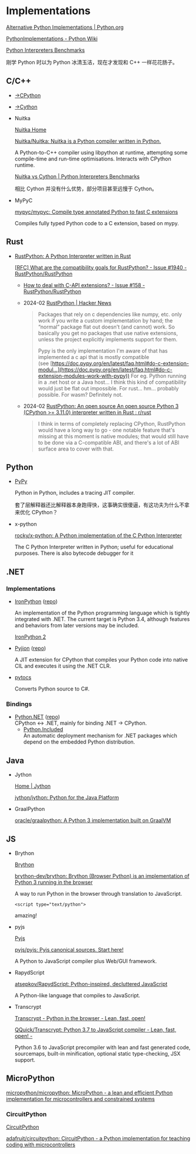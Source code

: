 # Implementations
[Alternative Python Implementations | Python.org](https://www.python.org/download/alternatives/)

[PythonImplementations - Python Wiki](https://wiki.python.org/moin/PythonImplementations)

[Python Interpreters Benchmarks](https://pybenchmarks.org/)

刚学 Python 时以为 Python 冰清玉洁，现在才发现和 C++ 一样花花肠子。

## C/C++
- [→CPython](CPython/README.md)

- [→Cython](Cython/README.md)

- Nuitka

  [Nuitka Home](https://nuitka.net/)

  [Nuitka/Nuitka: Nuitka is a Python compiler written in Python.](https://github.com/Nuitka/Nuitka)

  A Python-to-C++ compiler using libpython at runtime, attempting some compile-time and run-time optimisations. Interacts with CPython runtime.

  [Nuitka vs Cython | Python Interpreters Benchmarks](https://pybenchmarks.org/u64q/nuitka.php)

  相比 Cython 并没有什么优势，部分项目甚至远慢于 Cython。

- MyPyC

  [mypyc/mypyc: Compile type annotated Python to fast C extensions](https://github.com/mypyc/mypyc)

  Compiles fully typed Python code to a C extension, based on mypy.

## Rust
- [RustPython: A Python Interpreter written in Rust](https://github.com/RustPython/RustPython)

  [\[RFC\] What are the compatibility goals for RustPython? - Issue #1940 - RustPython/RustPython](https://github.com/RustPython/RustPython/issues/1940)
  - [How to deal with C-API extensions? - Issue #158 - RustPython/RustPython](https://github.com/RustPython/RustPython/issues/158)

  - 2024-02 [RustPython | Hacker News](https://news.ycombinator.com/item?id=39286458)

    > Packages that rely on c dependencies like numpy, etc. only work if you write a custom implementation by hand; the “normal” package flat out doesn’t (and cannot) work. So basically you get no packages that use native extensions, unless the project explicitly implements support for them.
    >
    > Pypy is the only implementation I'm aware of that has implemented a c api that is mostly compatible (see [https://doc.pypy.org/en/latest/faq.html#do-c-extension-modul...](https://doc.pypy.org/en/latest/faq.html#do-c-extension-modules-work-with-pypy)) For eg. Python running in a .net host or a Java host... I think this kind of compatibility would just be flat out impossible. For rust... hm... probably possible. For wasm? Definitely not.

  - 2024-02 [RustPython: An open source An open source Python 3 (CPython >= 3.11.0) interpreter written in Rust : r/rust](https://www.reddit.com/r/rust/comments/1al10zh/rustpython_an_open_source_an_open_source_python_3/)

    > I think in terms of completely replacing CPython, RustPython would have a long way to go - one notable feature that's missing at this moment is native modules; that would still have to be done via a C-compatible ABI, and there's a lot of ABI surface area to cover with that.

## Python
- [PyPy](https://www.pypy.org/)

  Python in Python, includes a tracing JIT compiler.

  套了层解释器还比解释器本身跑得快，这事确实很傻逼，有这功夫为什么不拿来优化 CPython？

- x-python

  [rocky/x-python: A Python implementation of the C Python Interpreter](https://github.com/rocky/x-python/)

  The C Python Interpreter written in Python; useful for educational purposes. There is also bytecode debugger for it

## .NET
### Implementations
- [IronPython](https://ironpython.net/) ([repo](https://github.com/IronLanguages/ironpython3))
  
  An implementation of the Python programming language which is tightly integrated with .NET. The current target is Python 3.4, although features and behaviors from later versions may be included.

  [IronPython 2](https://github.com/IronLanguages/ironpython2)
  
- [Pyjion](https://www.trypyjion.com/) ([repo](https://github.com/tonybaloney/Pyjion))
  
  A JIT extension for CPython that compiles your Python code into native CIL and executes it using the .NET CLR.

- [pytocs](https://github.com/uxmal/pytocs)
  
  Converts Python source to C#.

### Bindings
- [Python.NET](http://pythonnet.github.io/) ([repo](https://github.com/pythonnet/pythonnet))  
  CPython ↔ .NET, mainly for binding .NET → CPython.
  - [Python.Included](https://github.com/henon/Python.Included)  
    An automatic deployment mechanism for .NET packages which depend on the embedded Python distribution.

## Java
- Jython

  [Home | Jython](https://www.jython.org/)

  [jython/jython: Python for the Java Platform](https://github.com/jython/jython)

- GraalPython

  [oracle/graalpython: A Python 3 implementation built on GraalVM](https://github.com/oracle/graalpython)

## JS
- Brython

  [Brython](https://www.brython.info/)

  [brython-dev/brython: Brython (Browser Python) is an implementation of Python 3 running in the browser](https://github.com/brython-dev/brython)

  A way to run Python in the browser through translation to JavaScript.

  `<script type="text/python">`

  amazing!

- pyjs

  [Pyjs](http://pyjs.org/)

  [pyjs/pyjs: Pyjs canonical sources. Start here!](https://github.com/pyjs/pyjs)

  A Python to JavaScript compiler plus Web/GUI framework.

- RapydScript

  [atsepkov/RapydScript: Python-inspired, decluttered JavaScript](https://github.com/atsepkov/RapydScript)

  A Python-like language that compiles to JavaScript.

- Transcrypt

  [Transcrypt - Python in the browser - Lean, fast, open!](http://www.transcrypt.org/)

  [QQuick/Transcrypt: Python 3.7 to JavaScript compiler - Lean, fast, open! -](https://github.com/qquick/Transcrypt)

  Python 3.6 to JavaScript precompiler with lean and fast generated code, sourcemaps, built-in minification, optional static type-checking, JSX support.

## MicroPython
[micropython/micropython: MicroPython - a lean and efficient Python implementation for microcontrollers and constrained systems](https://github.com/micropython/micropython)

### CircuitPython
[CircuitPython](https://circuitpython.org/)

[adafruit/circuitpython: CircuitPython - a Python implementation for teaching coding with microcontrollers](https://github.com/adafruit/circuitpython)